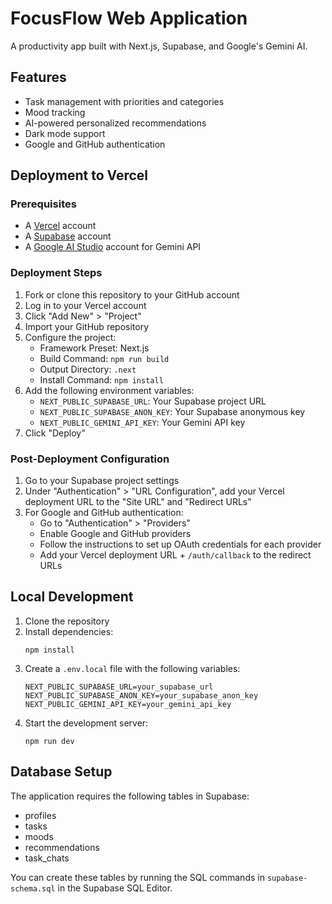 # FocusFlow Web Application

A productivity app built with Next.js, Supabase, and Google's Gemini AI.

## Features

- Task management with priorities and categories
- Mood tracking
- AI-powered personalized recommendations
- Dark mode support
- Google and GitHub authentication

## Deployment to Vercel

### Prerequisites

- A [Vercel](https://vercel.com) account
- A [Supabase](https://supabase.com) account
- A [Google AI Studio](https://makersuite.google.com/app/apikey) account for Gemini API

### Deployment Steps

1. Fork or clone this repository to your GitHub account
2. Log in to your Vercel account
3. Click "Add New" > "Project"
4. Import your GitHub repository
5. Configure the project:
   - Framework Preset: Next.js
   - Build Command: `npm run build`
   - Output Directory: `.next`
   - Install Command: `npm install`
6. Add the following environment variables:
   - `NEXT_PUBLIC_SUPABASE_URL`: Your Supabase project URL
   - `NEXT_PUBLIC_SUPABASE_ANON_KEY`: Your Supabase anonymous key
   - `NEXT_PUBLIC_GEMINI_API_KEY`: Your Gemini API key
7. Click "Deploy"

### Post-Deployment Configuration

1. Go to your Supabase project settings
2. Under "Authentication" > "URL Configuration", add your Vercel deployment URL to the "Site URL" and "Redirect URLs"
3. For Google and GitHub authentication:
   - Go to "Authentication" > "Providers"
   - Enable Google and GitHub providers
   - Follow the instructions to set up OAuth credentials for each provider
   - Add your Vercel deployment URL + `/auth/callback` to the redirect URLs

## Local Development

1. Clone the repository
2. Install dependencies:
   ```
   npm install
   ```
3. Create a `.env.local` file with the following variables:
   ```
   NEXT_PUBLIC_SUPABASE_URL=your_supabase_url
   NEXT_PUBLIC_SUPABASE_ANON_KEY=your_supabase_anon_key
   NEXT_PUBLIC_GEMINI_API_KEY=your_gemini_api_key
   ```
4. Start the development server:
   ```
   npm run dev
   ```

## Database Setup

The application requires the following tables in Supabase:
- profiles
- tasks
- moods
- recommendations
- task_chats

You can create these tables by running the SQL commands in `supabase-schema.sql` in the Supabase SQL Editor.
